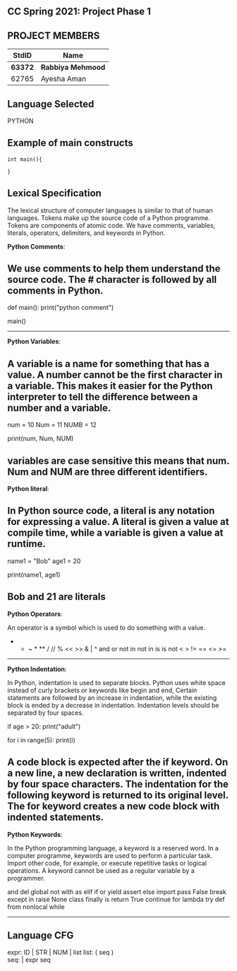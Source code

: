 ## CC Spring 2021: Project Phase 1 ##

## PROJECT MEMBERS ##
StdID | Name
------------ | -------------
**63372** | **Rabbiya Mehmood** 
62765 | Ayesha Aman


## Language Selected ##

PYTHON

## Example of main constructs ##
```
int main(){

}
```

## Lexical Specification ##
The lexical structure of computer languages is similar to that of human languages. Tokens make up the source code of a Python programme. Tokens are components of atomic code. We have comments, variables, literals, operators, delimiters, and keywords in Python.

**Python Comments**:

We use comments to help them understand the source code. The # character is followed by all comments in Python.
--------------------------------
def main():
    print("python comment")

main()

--------------------------------
**Python Variables**:

A variable is a name for something that has a value. A number cannot be the first character in a variable. This makes it easier for the Python interpreter to tell the difference between a number and a variable.
--------------------------------
num = 10
Num = 11
NUMB = 12

print(num, Num, NUM)

variables are case sensitive this means that num. Num and NUM are three different identifiers.
------------------------------
**Python literal**:

In Python source code, a literal is any notation for expressing a value. A literal is given a value at compile time, while a variable is given a value at runtime.
------------------------------
name1 = "Bob"
age1 = 20

print(name1, age1)

Bob and 21 are literals
------------------------------
**Python Operators**:

An operator is a symbol which is used to do something with a value.
+    -    ~    *    **    /    //
%    <<    >>    &    |    ^
and    or    not    in    not in
is    is not    <   >    !=
==    <=    >=
---------------------------------
**Python Indentation**:

In Python, indentation is used to separate blocks. Python uses white space instead of curly brackets or keywords like begin and end, Certain statements are followed by an increase in indentation, while the existing block is ended by a decrease in indentation. Indentation levels should be separated by four spaces.

if age > 20:
    print("adult")

for i in range(5):
    print(i)
    
A code block is expected after the if keyword. On a new line, a new declaration is written, indented by four space characters. The indentation for the following keyword is returned to its original level. The for keyword creates a new code block with indented statements.
----------------------------------
**Python Keywords**:

In the Python programming language, a keyword is a reserved word. In a computer programme, keywords are used to perform a particular task. Import other code, for example, or execute repetitive tasks or logical operations. A keyword cannot be used as a regular variable by a programmer.

and       del       global      not      with
as        elif      if          or       yield
assert    else      import      pass     False
break     except    in          raise    None
class     finally   is          return   True
continue  for       lambda      try
def       from      nonlocal    while

---------------------------------------

## Language CFG ##
expr:   ID | STR | NUM | list
list:   ( seq )  
seq:       | expr seq
